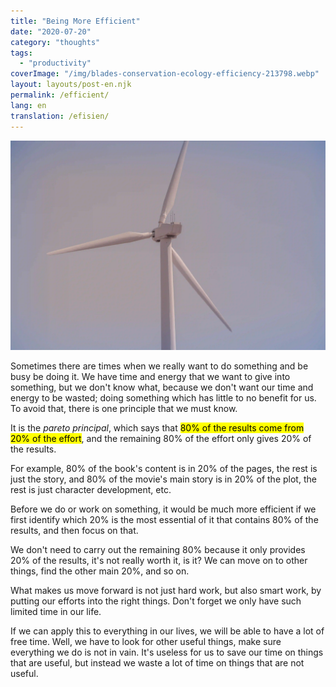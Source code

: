 ```yaml
---
title: "Being More Efficient"
date: "2020-07-20"
category: "thoughts"
tags:
  - "productivity"
coverImage: "/img/blades-conservation-ecology-efficiency-213798.webp"
layout: layouts/post-en.njk
permalink: /efficient/
lang: en
translation: /efisien/
---
```


![efficient](/img/blades-conservation-ecology-efficiency-213798.webp)

Sometimes there are times when we really want to do something and be busy be doing it. We have time and energy that we want to give into something, but we don't know what, because we don't want our time and energy to be wasted; doing something which has little to no benefit for us. To avoid that, there is one principle that we must know.

It is the _pareto principal_, which says that <mark>80% of the results come from 20% of the effort</mark>, and the remaining 80% of the effort only gives 20% of the results.

For example, 80% of the book's content is in 20% of the pages, the rest is just the story, and 80% of the movie's main story is in 20% of the plot, the rest is just character development, etc.

Before we do or work on something, it would be much more efficient if we first identify which 20% is the most essential of it that contains 80% of the results, and then focus on that.

We don't need to carry out the remaining 80% because it only provides 20% of the results, it's not really worth it, is it? We can move on to other things, find the other main 20%, and so on.

What makes us move forward is not just hard work, but also smart work, by putting our efforts into the right things. Don't forget we only have such limited time in our life.

If we can apply this to everything in our lives, we will be able to have a lot of free time. Well, we have to look for other useful things, make sure everything we do is not in vain. It's useless for us to save our time on things that are useful, but instead we waste a lot of time on things that are not useful.
